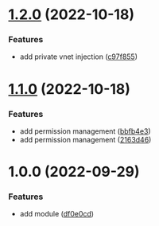 # [1.2.0](https://github.com/data-platform-hq/terraform-azurerm-function-app-linux/compare/v1.1.0...v1.2.0) (2022-10-18)


### Features

* add private vnet injection ([c97f855](https://github.com/data-platform-hq/terraform-azurerm-function-app-linux/commit/c97f855b808602d51724f0dea766465d30ee06b6))

# [1.1.0](https://github.com/data-platform-hq/terraform-azurerm-function-app-linux/compare/v1.0.0...v1.1.0) (2022-10-18)


### Features

* add permission management ([bbfb4e3](https://github.com/data-platform-hq/terraform-azurerm-function-app-linux/commit/bbfb4e342f444652dcedf4d25bd59b2128bf1bca))
* add permission management ([2163d46](https://github.com/data-platform-hq/terraform-azurerm-function-app-linux/commit/2163d46a44e4880e4a8e2fd6b0006efced1d48a8))

# 1.0.0 (2022-09-29)


### Features

* add module ([df0e0cd](https://github.com/data-platform-hq/terraform-azurerm-function-app-linux/commit/df0e0cdd8d700637eb6a026b0801255d87134337))
